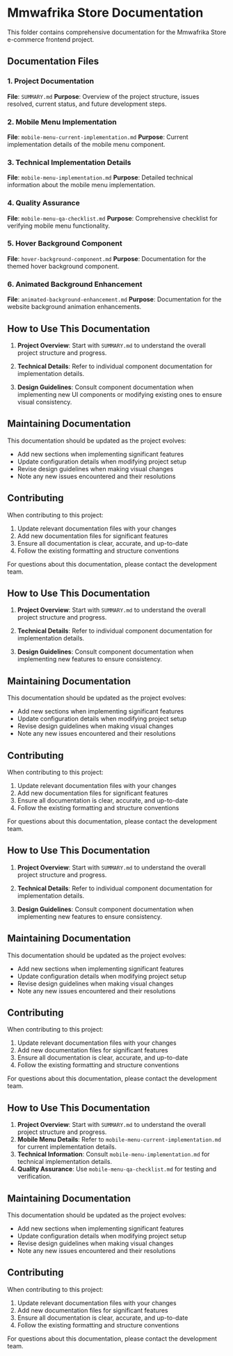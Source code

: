 # Mmwafrika Store Documentation

This folder contains comprehensive documentation for the Mmwafrika Store e-commerce frontend project.

## Documentation Files

### 1. Project Documentation
**File**: `SUMMARY.md`
**Purpose**: Overview of the project structure, issues resolved, current status, and future development steps.

### 2. Mobile Menu Implementation
**File**: `mobile-menu-current-implementation.md`
**Purpose**: Current implementation details of the mobile menu component.

### 3. Technical Implementation Details
**File**: `mobile-menu-implementation.md`
**Purpose**: Detailed technical information about the mobile menu implementation.

### 4. Quality Assurance
**File**: `mobile-menu-qa-checklist.md`
**Purpose**: Comprehensive checklist for verifying mobile menu functionality.

### 5. Hover Background Component
**File**: `hover-background-component.md`
**Purpose**: Documentation for the themed hover background component.

### 6. Animated Background Enhancement
**File**: `animated-background-enhancement.md`
**Purpose**: Documentation for the website background animation enhancements.

## How to Use This Documentation

1. **Project Overview**: Start with `SUMMARY.md` to understand the overall project structure and progress.

2. **Technical Details**: Refer to individual component documentation for implementation details.

3. **Design Guidelines**: Consult component documentation when implementing new UI components or modifying existing ones to ensure visual consistency.

## Maintaining Documentation

This documentation should be updated as the project evolves:
- Add new sections when implementing significant features
- Update configuration details when modifying project setup
- Revise design guidelines when making visual changes
- Note any new issues encountered and their resolutions

## Contributing

When contributing to this project:
1. Update relevant documentation files with your changes
2. Add new documentation files for significant features
3. Ensure all documentation is clear, accurate, and up-to-date
4. Follow the existing formatting and structure conventions

For questions about this documentation, please contact the development team.

## How to Use This Documentation

1. **Project Overview**: Start with `SUMMARY.md` to understand the overall project structure and progress.

2. **Technical Details**: Refer to individual component documentation for implementation details.

3. **Design Guidelines**: Consult component documentation when implementing new features to ensure consistency.

## Maintaining Documentation

This documentation should be updated as the project evolves:
- Add new sections when implementing significant features
- Update configuration details when modifying project setup
- Revise design guidelines when making visual changes
- Note any new issues encountered and their resolutions

## Contributing

When contributing to this project:
1. Update relevant documentation files with your changes
2. Add new documentation files for significant features
3. Ensure all documentation is clear, accurate, and up-to-date
4. Follow the existing formatting and structure conventions

For questions about this documentation, please contact the development team.

## How to Use This Documentation

1. **Project Overview**: Start with `SUMMARY.md` to understand the overall project structure and progress.

2. **Technical Details**: Refer to individual component documentation for implementation details.

3. **Design Guidelines**: Consult component documentation when implementing new features to ensure consistency.

## Maintaining Documentation

This documentation should be updated as the project evolves:
- Add new sections when implementing significant features
- Update configuration details when modifying project setup
- Revise design guidelines when making visual changes
- Note any new issues encountered and their resolutions

## Contributing

When contributing to this project:
1. Update relevant documentation files with your changes
2. Add new documentation files for significant features
3. Ensure all documentation is clear, accurate, and up-to-date
4. Follow the existing formatting and structure conventions

For questions about this documentation, please contact the development team.

## How to Use This Documentation

1. **Project Overview**: Start with `SUMMARY.md` to understand the overall project structure and progress.
2. **Mobile Menu Details**: Refer to `mobile-menu-current-implementation.md` for current implementation details.
3. **Technical Information**: Consult `mobile-menu-implementation.md` for technical implementation details.
4. **Quality Assurance**: Use `mobile-menu-qa-checklist.md` for testing and verification.

## Maintaining Documentation

This documentation should be updated as the project evolves:
- Add new sections when implementing significant features
- Update configuration details when modifying project setup
- Revise design guidelines when making visual changes
- Note any new issues encountered and their resolutions

## Contributing

When contributing to this project:
1. Update relevant documentation files with your changes
2. Add new documentation files for significant features
3. Ensure all documentation is clear, accurate, and up-to-date
4. Follow the existing formatting and structure conventions

For questions about this documentation, please contact the development team.